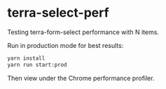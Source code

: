 # terra-select-perf

Testing terra-form-select performance with N items.

Run in production mode for best results:

```sh
yarn install
yarn run start:prod
```

Then view under the Chrome performance profiler.
